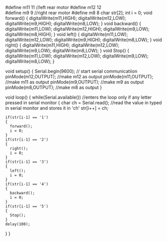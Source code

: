 #define m11 11   //left rear motor
#define m12 12  
#define m9 9    //right rear motor
#define m8 8
char str[2];
int i = 0;
void forward()
{
  digitalWrite(m11,HIGH);
  digitalWrite(m12,LOW);
  digitalWrite(m9,HIGH);
  digitalWrite(m8,LOW);
}
void backward()
{
  digitalWrite(m11,LOW);
  digitalWrite(m12,HIGH);
  digitalWrite(m9,LOW);
  digitalWrite(m8,HIGH);
}
void left()
{
  digitalWrite(m11,LOW);
  digitalWrite(m12,LOW);
  digitalWrite(m9,HIGH);
  digitalWrite(m8,LOW);
}
void right()
{
  digitalWrite(m11,HIGH);
  digitalWrite(m12,LOW);
  digitalWrite(m9,LOW);
  digitalWrite(m8,LOW);
}
void Stop()
{
  digitalWrite(m11,LOW);
  digitalWrite(m12,LOW);
  digitalWrite(m9,LOW);
  digitalWrite(m8,LOW);
}

void setup()
{
Serial.begin(9600);  // start serial communicatiion
pinMode(m12,OUTPUT);      //make m12 as output
pinMode(m11,OUTPUT);     //make m11 as output
pinMode(m9,OUTPUT);     //make m9 as output
pinMode(m8,OUTPUT);     //make m8 as output
}

void loop() {
  while(Serial.available())        //enters the loop only if any letter pressed in serial monitor
  {
    char ch = Serial.read();           //read the value in typed in serial monitor and stores it in 'ch'
    str[i++] = ch;

    if(str[i-1] == '1')
    {
      forward();
      i = 0;
    }
    if(str[i-1] == '2')
    {
      right();
      i = 0;
    }
    if(str[i-1] == '3')
    {
      left();
      i = 0;
    }
    if(str[i-1] == '4')
    {
      backward();
      i = 0;
    }
    if(str[i-1] == '5')
    {
      Stop();
    }
    delay(100);
  }
}
